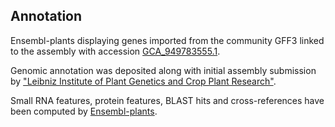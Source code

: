 **Annotation**
----------

Ensembl-plants displaying genes imported from the community GFF3 linked to the assembly with accession [GCA\_949783555.1](http://www.ebi.ac.uk/ena/data/view/GCA_949783555.1).

Genomic annotation was deposited along with initial assembly submission by ["Leibniz Institute of Plant Genetics and Crop Plant Research"](https://www.ipk-gatersleben.de/en/).

Small RNA features, protein features, BLAST hits and cross-references have been
computed by [Ensembl-plants](https://plants.ensembl.org/info/genome/annotation/index.html).

